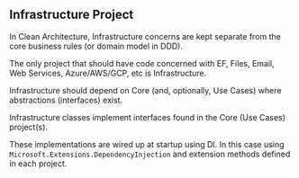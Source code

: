 ## Infrastructure Project

In Clean Architecture, Infrastructure concerns are kept separate from the core business rules (or domain model in DDD).

The only project that should have code concerned with EF, Files, Email, Web Services, Azure/AWS/GCP, etc is Infrastructure.

Infrastructure should depend on Core (and, optionally, Use Cases) where abstractions (interfaces) exist.

Infrastructure classes implement interfaces found in the Core (Use Cases) project(s).

These implementations are wired up at startup using DI. In this case using `Microsoft.Extensions.DependencyInjection` and extension methods defined in each project.
